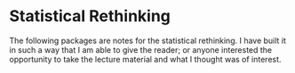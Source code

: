 # Statistical Rethinking 
The following packages are notes for the statistical rethinking. I have built it in such a way that I am able to give the reader; or anyone interested the opportunity to take the lecture material and what I thought was of interest.